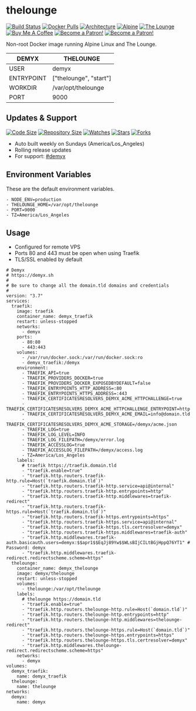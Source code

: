 # thelounge
[![Build Status](https://img.shields.io/travis/demyxco/thelounge?style=flat)](https://travis-ci.org/demyxco/thelounge)
[![Docker Pulls](https://img.shields.io/docker/pulls/demyx/thelounge?style=flat&color=blue)](https://hub.docker.com/r/demyx/thelounge)
[![Architecture](https://img.shields.io/badge/linux-amd64-important?style=flat&color=blue)](https://hub.docker.com/r/demyx/thelounge)
[![Alpine](https://img.shields.io/badge/alpine-3.10.3-informational?style=flat&color=blue)](https://hub.docker.com/r/demyx/thelounge)
[![The Lounge](https://img.shields.io/badge/thelounge-v3.3.0-informational?style=flat&color=blue)](https://hub.docker.com/r/demyx/thelounge)
[![Buy Me A Coffee](https://img.shields.io/badge/buy_me_coffee-$5-informational?style=flat&color=blue)](https://www.buymeacoffee.com/VXqkQK5tb)
[![Become a Patron!](https://img.shields.io/badge/become%20a%20patron-$5-informational?style=flat&color=blue)](https://www.patreon.com/bePatron?u=23406156)
[![Become a Patron!](https://img.shields.io/badge/become%20a%20patron-$5-informational?style=flat&color=blue)](https://www.patreon.com/bePatron?u=23406156)

Non-root Docker image running Alpine Linux and The Lounge.

DEMYX | THELOUNGE
--- | ---
USER | demyx
ENTRYPOINT | ["thelounge", "start"]
WORKDIR | /var/opt/thelounge
PORT | 9000

## Updates & Support
[![Code Size](https://img.shields.io/github/languages/code-size/demyxco/thelounge?style=flat&color=blue)](https://github.com/demyxco/thelounge)
[![Repository Size](https://img.shields.io/github/repo-size/demyxco/thelounge?style=flat&color=blue)](https://github.com/demyxco/thelounge)
[![Watches](https://img.shields.io/github/watchers/demyxco/thelounge?style=flat&color=blue)](https://github.com/demyxco/thelounge)
[![Stars](https://img.shields.io/github/stars/demyxco/thelounge?style=flat&color=blue)](https://github.com/demyxco/thelounge)
[![Forks](https://img.shields.io/github/forks/demyxco/thelounge?style=flat&color=blue)](https://github.com/demyxco/thelounge)

* Auto built weekly on Sundays (America/Los_Angeles)
* Rolling release updates
* For support: [#demyx](https://webchat.freenode.net/?channel=#demyx)

## Environment Variables
These are the default environment variables.

```
- NODE_ENV=production
- THELOUNGE_HOME=/var/opt/thelounge
- PORT=9000
- TZ=America/Los_Angeles
```

## Usage
- Configured for remote VPS
- Ports 80 and 443 must be open when using Traefik
- TLS/SSL enabled by default

```
# Demyx
# https://demyx.sh
#
# Be sure to change all the domain.tld domains and credentials
#
version: "3.7"
services:
  traefik:
    image: traefik
    container_name: demyx_traefik
    restart: unless-stopped
    networks:
      - demyx
    ports:
      - 80:80
      - 443:443
    volumes:
      - /var/run/docker.sock:/var/run/docker.sock:ro
      - demyx_traefik:/demyx
    environment:
      - TRAEFIK_API=true
      - TRAEFIK_PROVIDERS_DOCKER=true
      - TRAEFIK_PROVIDERS_DOCKER_EXPOSEDBYDEFAULT=false
      - TRAEFIK_ENTRYPOINTS_HTTP_ADDRESS=:80
      - TRAEFIK_ENTRYPOINTS_HTTPS_ADDRESS=:443
      - TRAEFIK_CERTIFICATESRESOLVERS_DEMYX_ACME_HTTPCHALLENGE=true
      - TRAEFIK_CERTIFICATESRESOLVERS_DEMYX_ACME_HTTPCHALLENGE_ENTRYPOINT=http
      - TRAEFIK_CERTIFICATESRESOLVERS_DEMYX_ACME_EMAIL=info@domain.tld
      - TRAEFIK_CERTIFICATESRESOLVERS_DEMYX_ACME_STORAGE=/demyx/acme.json
      - TRAEFIK_LOG=true
      - TRAEFIK_LOG_LEVEL=INFO
      - TRAEFIK_LOG_FILEPATH=/demyx/error.log
      - TRAEFIK_ACCESSLOG=true
      - TRAEFIK_ACCESSLOG_FILEPATH=/demyx/access.log
      - TZ=America/Los_Angeles
    labels:
      # traefik https://traefik.domain.tld
      - "traefik.enable=true"
      - "traefik.http.routers.traefik-http.rule=Host(`traefik.domain.tld`)"
      - "traefik.http.routers.traefik-http.service=api@internal"
      - "traefik.http.routers.traefik-http.entrypoints=http"
      - "traefik.http.routers.traefik-http.middlewares=traefik-redirect"
      - "traefik.http.routers.traefik-https.rule=Host(`traefik.domain.tld`)"
      - "traefik.http.routers.traefik-https.entrypoints=https"
      - "traefik.http.routers.traefik-https.service=api@internal"
      - "traefik.http.routers.traefik-https.tls.certresolver=demyx"
      - "traefik.http.routers.traefik-https.middlewares=traefik-auth"
      - "traefik.http.middlewares.traefik-auth.basicauth.users=demyx:$$apr1$$EqJj89Yw$$WLsBIjCILtBGjHppQ76YT1" # Password: demyx
      - "traefik.http.middlewares.traefik-redirect.redirectscheme.scheme=https"
  thelounge:
    container_name: demyx_thelounge
    image: demyx/thelounge
    restart: unless-stopped
    volumes:
      - thelounge:/var/opt/thelounge
    labels:
      # thelounge https://domain.tld
      - "traefik.enable=true"
      - "traefik.http.routers.thelounge-http.rule=Host(`domain.tld`)"
      - "traefik.http.routers.thelounge-http.entrypoints=http"
      - "traefik.http.routers.thelounge-http.middlewares=thelounge-redirect"
      - "traefik.http.routers.thelounge-https.rule=Host(`domain.tld`)"
      - "traefik.http.routers.thelounge-https.entrypoints=https"
      - "traefik.http.routers.thelounge-https.tls.certresolver=demyx"
      - "traefik.http.middlewares.thelounge-redirect.redirectscheme.scheme=https"
    networks:
      - demyx
volumes:
  demyx_traefik:
    name: demyx_traefik
  thelounge:
    name: thelounge
networks:
  demyx:
    name: demyx
```
